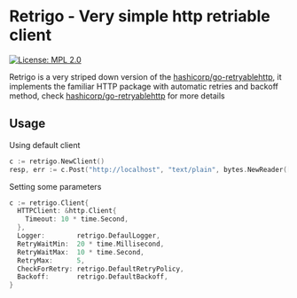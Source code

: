 # Retrigo - Very simple http retriable client

[![License: MPL 2.0](https://img.shields.io/badge/License-MPL%202.0-brightgreen.svg)](https://opensource.org/licenses/MPL-2.0)

Retrigo is a very striped down version of the [hashicorp/go-retryablehttp](https://github.com/hashicorp/go-retryablehttp), it implements the familiar HTTP package with automatic retries and backoff method, check [hashicorp/go-retryablehttp](https://github.com/hashicorp/go-retryablehttp) for more details

## Usage

Using default client

```go
c := retrigo.NewClient()
resp, err := c.Post("http://localhost", "text/plain", bytes.NewReader([]byte{}))
```

Setting some parameters

```go
c := retrigo.Client{
  HTTPClient: &http.Client{
    Timeout: 10 * time.Second,
  },
  Logger:        retrigo.DefaulLogger,
  RetryWaitMin:  20 * time.Millisecond,
  RetryWaitMax:  10 * time.Second,
  RetryMax:      5,
  CheckForRetry: retrigo.DefaultRetryPolicy,
  Backoff:       retrigo.DefaultBackoff,
}
```